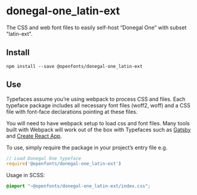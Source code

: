 
# donegal-one_latin-ext

The CSS and web font files to easily self-host “Donegal One” with subset "latin-ext".

## Install

`npm install --save @openfonts/donegal-one_latin-ext`

## Use

Typefaces assume you’re using webpack to process CSS and files. Each typeface
package includes all necessary font files (woff2, woff) and a CSS file with
font-face declarations pointing at these files.

You will need to have webpack setup to load css and font files. Many tools built
with Webpack will work out of the box with Typefaces such as [Gatsby](https://github.com/gatsbyjs/gatsby)
and [Create React App](https://github.com/facebookincubator/create-react-app).

To use, simply require the package in your project’s entry file e.g.

```javascript
// Load Donegal One typeface
require('@openfonts/donegal-one_latin-ext')
```

Usage in SCSS:
```scss
@import "~@openfonts/donegal-one_latin-ext/index.css";
```
